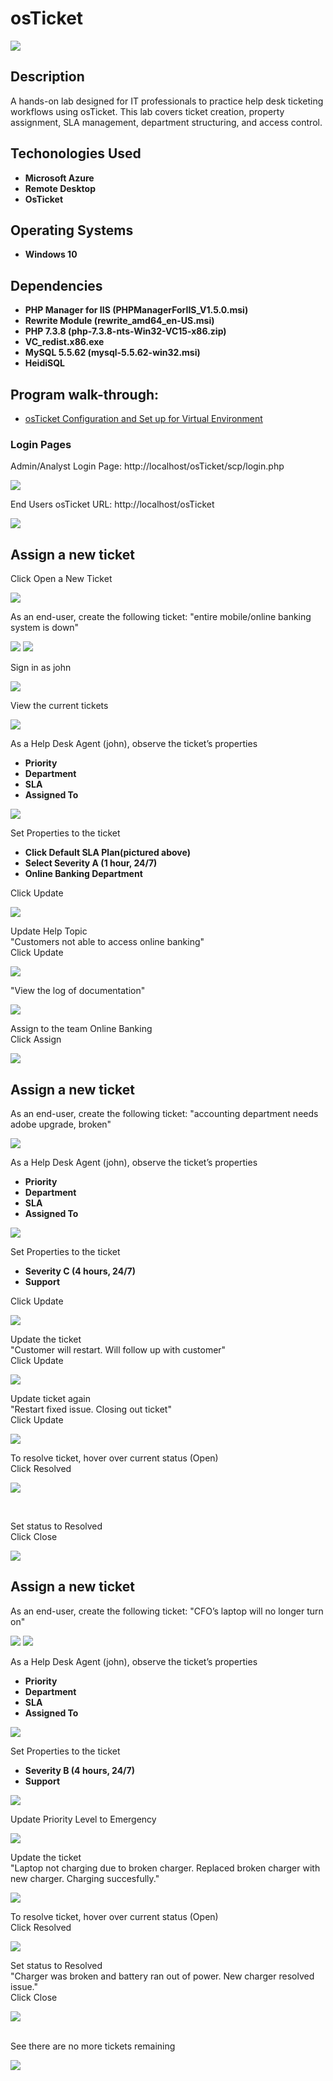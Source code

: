 <h1>osTicket</h1>

![](https://github.com/rbrianshutt/osticket/blob/main/osticket-logo.png)


<h2>Description</h2>
A hands-on lab designed for IT professionals to practice help desk ticketing workflows using osTicket. This lab covers ticket creation, property assignment, SLA management, department structuring, and access control.
<br />

<h2>Techonologies Used</h2>

- <b>Microsoft Azure</b> 
- <b>Remote Desktop</b>
- <b>OsTicket</b>

<h2>Operating Systems</h2>

- <b>Windows 10 </b> 

<h2>Dependencies</h2>

- <b>PHP Manager for IIS (PHPManagerForIIS_V1.5.0.msi)</b> 
- <b>Rewrite Module (rewrite_amd64_en-US.msi)</b>
- <b>PHP 7.3.8 (php-7.3.8-nts-Win32-VC15-x86.zip)</b> 
- <b>VC_redist.x86.exe</b>
- <b>MySQL 5.5.62 (mysql-5.5.62-win32.msi)</b> 
- <b>HeidiSQL</b>

<h2>Program walk-through:</h2>

- [osTicket Configuration and Set up for Virtual Environment](https://github.com/rbrianshutt/osticket_configuration) 

<h3>Login Pages</h3>

Admin/Analyst Login Page: http://localhost/osTicket/scp/login.php  <br/>

![](https://github.com/rbrianshutt/osticket/blob/main/osTicket/3%20osTicket%20login.PNG)
<br />

End Users osTicket URL: http://localhost/osTicket <br/>

![](https://github.com/rbrianshutt/osticket/blob/main/osTicket/3.1.support%20center.PNG)
<br />

<h2>Assign a new ticket</h2>

Click Open a New Ticket  <br/>

![](https://github.com/rbrianshutt/osticket/blob/main/osTicket/13.1a%20open%20ticket.PNG)
<br />

As an end-user, create the following ticket: "entire mobile/online banking system is down" <br/>
 
![](https://github.com/rbrianshutt/osticket/blob/main/osTicket/13.1%20create%20ticket.PNG)
![](https://github.com/rbrianshutt/osticket/blob/main/osTicket/13.2ticket%20created.PNG)
<br />

Sign in as john  <br/>

![](https://github.com/rbrianshutt/osticket/blob/main/osTicket/13.3john%20login.PNG)
<br/>

View the current tickets <br/>

![](https://github.com/rbrianshutt/osticket/blob/main/osTicket/13.4%20tickets.PNG)
<br/>

As a Help Desk Agent (john), observe the ticket’s properties <br/>

- <b>Priority</b> 
- <b>Department</b>
- <b>SLA</b>
- <b>Assigned To</b>

![](https://github.com/rbrianshutt/osticket/blob/main/osTicket/13.5observe%20ticket%20properties.PNG)
<br />

Set Properties to the ticket<br/>
- <b>Click Default SLA Plan(pictured above)</b> 
- <b>Select Severity A (1 hour, 24/7)</b>
- <b>Online Banking Department</b>

Click Update <br/>

![](https://github.com/rbrianshutt/osticket/blob/main/osTicket/13.6update%20sla.PNG)
<br />

Update Help Topic  <br/>
"Customers not able to access online banking" <br/>
Click Update <br/>

![](https://github.com/rbrianshutt/osticket/blob/main/osTicket/13.7update%20help%20topic.PNG)
<br />

"View the log of documentation" <br/>

![](https://github.com/rbrianshutt/osticket/blob/main/osTicket/13.8view%20log%20of%20documentation.PNG)
<br />

Assign to the team Online Banking <br/>
Click Assign<br/>

![](https://github.com/rbrianshutt/osticket/blob/main/osTicket/13.9assign%20to%20a%20team.PNG)
<br />

<h2>Assign a new ticket</h2>

As an end-user, create the following ticket: "accounting department needs adobe upgrade, broken" <br/>

![](https://github.com/rbrianshutt/osticket/blob/main/osTicket/14.1create%20ticket.PNG)
<br />

As a Help Desk Agent (john), observe the ticket’s properties <br/>

- <b>Priority</b> 
- <b>Department</b>
- <b>SLA</b>
- <b>Assigned To</b>

![](https://github.com/rbrianshutt/osticket/blob/main/osTicket/14.2view%20ticket%20as%20john.PNG)
<br />

Set Properties to the ticket <br/>

- <b>Severity C (4 hours, 24/7)</b> 
- <b>Support</b>

Click Update <br/>

![](https://github.com/rbrianshutt/osticket/blob/main/osTicket/14.3update%20sla.PNG)
<br />

Update the ticket  <br/>
"Customer will restart.  Will follow up with customer"  <br/>
Click Update <br/>

![](https://github.com/rbrianshutt/osticket/blob/main/osTicket/14.4update%20ticket.PNG)
<br />

Update ticket again  <br/>
"Restart fixed issue.  Closing out ticket" <br/>
Click Update <br/>

![](https://github.com/rbrianshutt/osticket/blob/main/osTicket/14.5update%20ticket%20again.PNG)
<br/>

To resolve ticket, hover over current status (Open) <br/>
Click Resolved <br/>

![](https://github.com/rbrianshutt/osticket/blob/main/osTicket/14.6resolve%20ticket.PNG)

<br />

Set status to Resolved  <br/>
Click Close  <br/>

![](https://github.com/rbrianshutt/osticket/blob/main/osTicket/14.7close%20ticket.PNG)
<br />

<h2>Assign a new ticket</h2>

As an end-user, create the following ticket: "CFO’s laptop will no longer turn on" <br/>

![](https://github.com/rbrianshutt/osticket/blob/main/osTicket/15.1create%20ticket.PNG)
![](https://github.com/rbrianshutt/osticket/blob/main/osTicket/15.2view%20ticket.PNG)
<br />

As a Help Desk Agent (john), observe the ticket’s properties <br/>

- <b>Priority</b> 
- <b>Department</b>
- <b>SLA</b>
- <b>Assigned To</b>

![](https://github.com/rbrianshutt/osticket/blob/main/osTicket/15.3view%20ticket%20properties.PNG)
<br />

Set Properties to the ticket  <br/>

- <b>Severity B (4 hours, 24/7)</b> 
- <b>Support</b>

![](https://github.com/rbrianshutt/osticket/blob/main/osTicket/15.4sla.PNG)
<br />

Update Priority Level to Emergency  <br/>

![](https://github.com/rbrianshutt/osticket/blob/main/osTicket/15.5priority.PNG)
<br />

Update the ticket  <br/>
"Laptop not charging due to broken charger. Replaced broken charger with new charger.  Charging succesfully." <br/>

![](https://github.com/rbrianshutt/osticket/blob/main/osTicket/15.7update%20ticket.PNG)
<br />

To resolve ticket, hover over current status (Open) <br/>
Click Resolved <br/>

![](https://github.com/rbrianshutt/osticket/blob/main/osTicket/15.8resolve%20ticket.PNG)
<br />

Set status to Resolved <br/>
"Charger was broken and battery ran out of power. New charger resolved issue." <br/>
Click Close <br/>

![](https://github.com/rbrianshutt/osticket/blob/main/osTicket/15.9close%20ticket.PNG)
<br />

<br />See there are no more tickets remaining <br/>

![](https://github.com/rbrianshutt/osticket/blob/main/osTicket/15.10%20no%20tickets.PNG)
<br />





